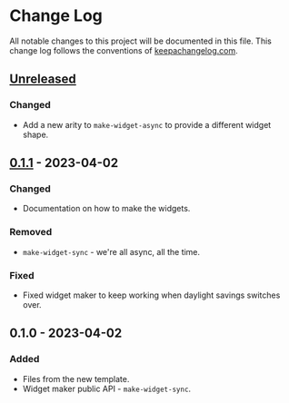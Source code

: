 # Change Log
All notable changes to this project will be documented in this file. This change log follows the conventions of [keepachangelog.com](http://keepachangelog.com/).

## [Unreleased]
### Changed
- Add a new arity to `make-widget-async` to provide a different widget shape.

## [0.1.1] - 2023-04-02
### Changed
- Documentation on how to make the widgets.

### Removed
- `make-widget-sync` - we're all async, all the time.

### Fixed
- Fixed widget maker to keep working when daylight savings switches over.

## 0.1.0 - 2023-04-02
### Added
- Files from the new template.
- Widget maker public API - `make-widget-sync`.

[Unreleased]: https://github.com/your-name/baby-sepl/compare/0.1.1...HEAD
[0.1.1]: https://github.com/your-name/baby-sepl/compare/0.1.0...0.1.1
